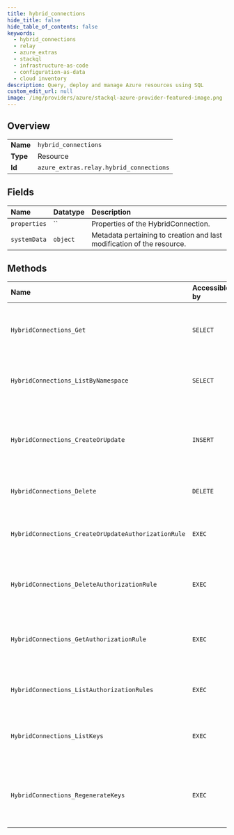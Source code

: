 ```yaml
---
title: hybrid_connections
hide_title: false
hide_table_of_contents: false
keywords:
  - hybrid_connections
  - relay
  - azure_extras    
  - stackql
  - infrastructure-as-code
  - configuration-as-data
  - cloud inventory
description: Query, deploy and manage Azure resources using SQL
custom_edit_url: null
image: /img/providers/azure/stackql-azure-provider-featured-image.png
---
```

  
    

## Overview
<table><tbody>
<tr><td><b>Name</b></td><td><code>hybrid_connections</code></td></tr>
<tr><td><b>Type</b></td><td>Resource</td></tr>
<tr><td><b>Id</b></td><td><code>azure_extras.relay.hybrid_connections</code></td></tr>
</tbody></table>

## Fields
| Name | Datatype | Description |
|:-----|:---------|:------------|
| `properties` | `` | Properties of the HybridConnection. |
| `systemData` | `object` | Metadata pertaining to creation and last modification of the resource. |
## Methods
| Name | Accessible by | Required Params | Description |
|:-----|:--------------|:----------------|:------------|
| `HybridConnections_Get` | `SELECT` | `hybridConnectionName, namespaceName, resourceGroupName, subscriptionId` | Returns the description for the specified hybrid connection. |
| `HybridConnections_ListByNamespace` | `SELECT` | `namespaceName, resourceGroupName, subscriptionId` | Lists the hybrid connection within the namespace. |
| `HybridConnections_CreateOrUpdate` | `INSERT` | `hybridConnectionName, namespaceName, resourceGroupName, subscriptionId` | Creates or updates a service hybrid connection. This operation is idempotent. |
| `HybridConnections_Delete` | `DELETE` | `hybridConnectionName, namespaceName, resourceGroupName, subscriptionId` | Deletes a hybrid connection. |
| `HybridConnections_CreateOrUpdateAuthorizationRule` | `EXEC` | `authorizationRuleName, hybridConnectionName, namespaceName, resourceGroupName, subscriptionId` | Creates or updates an authorization rule for a hybrid connection. |
| `HybridConnections_DeleteAuthorizationRule` | `EXEC` | `authorizationRuleName, hybridConnectionName, namespaceName, resourceGroupName, subscriptionId` | Deletes a hybrid connection authorization rule. |
| `HybridConnections_GetAuthorizationRule` | `EXEC` | `authorizationRuleName, hybridConnectionName, namespaceName, resourceGroupName, subscriptionId` | Hybrid connection authorization rule for a hybrid connection by name. |
| `HybridConnections_ListAuthorizationRules` | `EXEC` | `hybridConnectionName, namespaceName, resourceGroupName, subscriptionId` | Authorization rules for a hybrid connection. |
| `HybridConnections_ListKeys` | `EXEC` | `authorizationRuleName, hybridConnectionName, namespaceName, resourceGroupName, subscriptionId` | Primary and secondary connection strings to the hybrid connection. |
| `HybridConnections_RegenerateKeys` | `EXEC` | `authorizationRuleName, hybridConnectionName, namespaceName, resourceGroupName, subscriptionId, data__keyType` | Regenerates the primary or secondary connection strings to the hybrid connection. |
